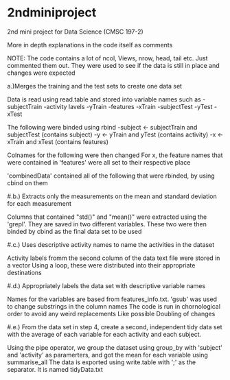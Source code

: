 # 2ndminiproject
2nd mini project for Data Science (CMSC 197-2)

More in depth explanations in the code itself as comments

NOTE: The code contains a lot of ncol, Views, nrow, head, tail etc. Just commented
them out. They were used to see if the data is still in place and changes were expected

a.)Merges the training and the test sets to create one data set

  Data is read using read.table and stored into variable names such as
  -subjectTrain             -activity lavels
  -yTrain                   -features
  -xTrain
  -subjectTest
  -yTest
  -xTest
  
  The following were binded using rbind
  -subject <- subjectTrain and subjectTest (contains subject)
  -y <- yTrain and yTest (contains activity)
  -x <- xTrain and xTest (contains features)
  
  Colnames for the following were then changed
  For x, the feature names that were contained in 'features' were all set to their respective place
  
  'combinedData' contained all of the following that were rbinded, by using cbind on them
  
#.b.)  Extracts only the measurements on the mean and standard deviation for each measurement
  
  Columns that contained "std()" and "mean()" were extracted using the 'grepl'. They are saved
  in two different variables. These two were then binded by cbind as the final data set to be used
  
#.c.) Uses descriptive activity names to name the activities in the dataset
  
  Activity labels fromm the second column of the data text file were stored in a vector
  Using a loop, these were distributed into their appropriate destinations
  
#.d.) Appropriately labels the data set with descriptive variable names

  Names for the variables are based from features_info.txt. 'gsub' was used to change substrings
  in the column names
  The code  is run in chornological order to avoid any weird replacements
  Like possible Doubling of changes
  
 #.e.)  From the data set in step 4, create a second, independent tidy data set with the average of each variable for each activity and each subject.
 
  Using the pipe operator, we group the dataset using group_by with 'subject' and 'activity' as paramerters, and got the mean
  for each variable using summarise_all
  The data is exported using write.table with ';' as the separator. It is named tidyData.txt
